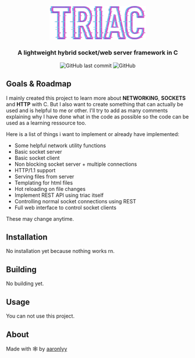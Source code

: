<p align="center">
  <img src=".\assets/logo.png" alt="triac logo" width="264">
</p>

<h3 align="center">A lightweight hybrid socket/web server framework in C</h3>

<p align="center">
  <img alt="GitHub last commit" src="https://img.shields.io/github/last-commit/aaronlyy/triac">
  <img alt="GitHub" src="https://img.shields.io/github/license/aaronlyy/triac">
</p>

## Goals & Roadmap
I mainly created this project to learn more about **NETWORKING**, **SOCKETS** and **HTTP** with C.
But I also want to create something that can actually be used and is helpful to me or other.
I'll try to add as many comments explaining why I have done what in the code as possible so the code can be used as a learning ressource too.

Here is a list of things i want to implement or already have implemented:
- Some helpful network utility functions 
- Basic socket server
- Basic socket client
- Non blocking socket server + multiple connections
- HTTP/1.1 support
- Serving files from server
- Templating for html files
- Hot reloading on file changes
- Implement REST API using triac itself
- Controlling normal socket connections using REST
- Full web interface to control socket clients

These may change anytime.

## Installation
No installation yet because nothing works rn.

## Building
No building yet.

## Usage
You can not use this project.

## About
Made with 🕸️ by [aaronlyy](https://github.com/aaronlyy)